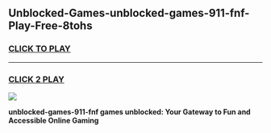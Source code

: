 
## Unblocked-Games-unblocked-games-911-fnf-Play-Free-8tohs
<h3>
<a href="https://premium76.site?title=unblocked-games-911-fnf&ref=23A">CLICK TO PLAY</a></h3>
<hr>

<h3>
<a href="https://premium76.site?title=unblocked-games-911-fnf&ref=23A">CLICK 2 PLAY</a>
  
</h3>

<a href="https://premium76.site?title=unblocked-games-911-fnf&ref=23A"><img src="https://clearcache.store/games.png"></a>


**unblocked-games-911-fnf games unblocked: Your Gateway to Fun and Accessible Online Gaming**
